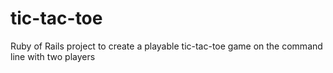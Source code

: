 # tic-tac-toe

Ruby of Rails project to create a playable tic-tac-toe game on the command line with two players
